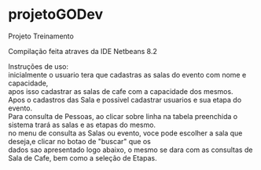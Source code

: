 # projetoGODev
Projeto Treinamento

Compilação feita atraves da IDE Netbeans 8.2

Instruções de uso:<br />
inicialmente o usuario tera que cadastras as salas do evento com nome e capacidade,<br />
apos isso cadastrar as salas de cafe com a capacidade dos mesmos.<br />
Apos o cadastros das Sala e possivel cadastrar usuarios e sua etapa do evento.<br />
Para consulta de Pessoas, ao clicar sobre linha na tabela preenchida o sistema trará as salas e as etapas do mesmo.<br />
no menu de consulta as Salas ou evento, voce pode escolher a sala que deseja,e clicar no botao de "buscar" que os <br />
dados sao apresentado logo abaixo, o mesmo se dara com as consultas de Sala de Cafe, bem como a seleção de Etapas.<br />
